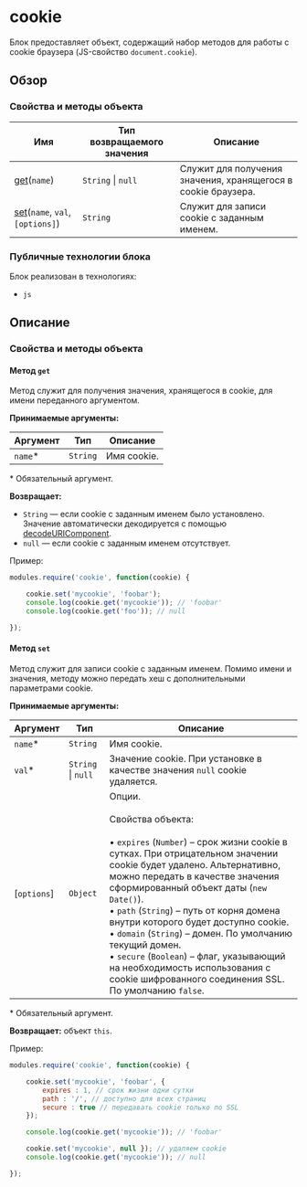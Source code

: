 # cookie

Блок предоставляет объект, содержащий набор методов для работы с cookie браузера (JS-свойство `document.cookie`).

## Обзор

### Свойства и методы объекта

| Имя | Тип возвращаемого значения | Описание |
| -------- | --- | -------- |
| <a href="#fields-get">get</a>(`name`) | `String` &#124; `null` | Служит для получения значения, хранящегося в cookie браузера. |
| <a href="#fields-set">set</a>(`name`, `val`, `[options]`) | `String` | Cлужит для записи cookie с заданным именем.|

### Публичные технологии блока

Блок реализован в технологиях:

* `js`

## Описание

<a name="fields"></a>

### Свойства и методы объекта

<a name="fields-get"></a>

#### Метод `get`

Метод служит для получения значения, хранящегося в cookie, для имени переданного аргументом.

**Принимаемые аргументы:**

| Аргумент | Тип | Описание |
| ------- | --- | -------- |
| `name`&#42; | `String` | Имя cookie. |

&#42; Обязательный аргумент.

**Возвращает:**

* `String` — если cookie с заданным именем было установлено. Значение автоматически декодируется с помощью [decodeURIComponent](https://developer.mozilla.org/en-US/docs/Web/JavaScript/Reference/Global_Objects/decodeURIComponent).
* `null` — если cookie с заданным именем отсутствует.

Пример:

```js
modules.require('cookie', function(cookie) {

    cookie.set('mycookie', 'foobar');
    console.log(cookie.get('mycookie')); // 'foobar'
    console.log(cookie.get('foo')); // null

});
```

<a name="fields-set"></a>

#### Метод `set`

Метод служит для записи cookie с заданным именем. Помимо имени и значения, методу можно передать хеш с дополнительными параметрами cookie.

**Принимаемые аргументы:**

| Аргумент | Тип | Описание |
| ------- | --- | -------- |
| `name`&#42; | `String` | Имя cookie. |
| `val`&#42; | `String` &#124; `null` | Значение cookie. При установке в качестве значения `null` cookie удаляется.|
| [`options`] | `Object` | Опции. </br></br> Свойства объекта: </br></br> &#8226; `expires` (`Number`) – срок жизни cookie в сутках. При отрицательном значении cookie будет удалено. Альтернативно, можно передать в качестве значения сформированный объект даты (`new Date()`). </br> &#8226; `path` (`String`) – путь от корня домена внутри которого будет доступно cookie. </br> &#8226; `domain` (`String`) – домен. По умолчанию текущий домен. </br> &#8226; `secure` (`Boolean`) – флаг, указывающий на необходимость использования с cookie шифрованного соединения SSL. По умолчанию `false`. |

&#42; Обязательный аргумент.

**Возвращает:** объект `this`.

Пример:

```js
modules.require('cookie', function(cookie) {

    cookie.set('mycookie', 'foobar', {
        expires : 1, // срок жизни одни сутки
        path : '/', // доступно для всех страниц
        secure : true // передавать cookie только по SSL
    });

    console.log(cookie.get('mycookie')); // 'foobar'

    cookie.set('mycookie', null }); // удаляем cookie
    console.log(cookie.get('mycookie')); // null

});
```
